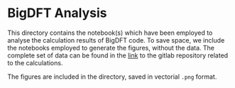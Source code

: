 # BigDFT Analysis

This directory contains the notebook(s) which have been employed to analyse the calculation results of BigDFT code.
To save space, we include the notebooks employed to generate the figures, without the data.
The complete set of data can be found in the [link](https://gitlab.com/luigigenovese/bigdft-mpro) to the gitlab repository related to the calculations.

The figures are included in the directory, saved in vectorial `.png` format.
